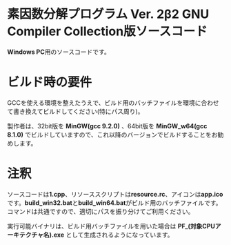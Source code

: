 # 素因数分解プログラム Ver. 2β2 GNU Compiler Collection版ソースコード
**Windows PC**用のソースコードです。

# ビルド時の要件
GCCを使える環境を整えたうえで、ビルド用のバッチファイルを環境に合わせて書き換えてビルドしてください(特にパス周り)。

製作者は、32bit版を **MinGW(gcc 9.2.0)** 、64bit版を **MinGW_w64(gcc 8.1.0)** でビルドしていますので、これ以降のバージョンでビルドすることをお勧めします。


# 注釈
ソースコードは**1.cpp**、リソーススクリプトは**resource.rc**、アイコンは**app.ico**です。**build_win32.bat**と**build_win64.bat**がビルド用のバッチファイルです。コマンドは共通ですので、適切にパスを振り分けてご利用ください。

実行可能バイナリは、ビルド用バッチファイルを用いた場合は **PF_(対象CPUアーキテクチャ名).exe** として生成されるようになっています。